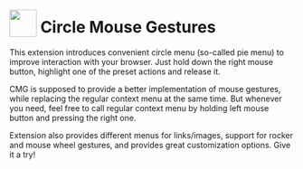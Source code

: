 # <sub><img src="https://github.com/emvaized/circle-mouse-gestures/blob/master/icons/cmg-logo-new-monotone-48.png" height="48" width="48"></sub> Circle Mouse Gestures

This extension introduces convenient circle menu (so-called pie menu) to improve interaction with your browser. 
Just hold down the right mouse button, highlight one of the preset actions and release it. 

CMG is supposed to provide a better implementation of mouse gestures, while replacing the regular context menu at the same time. 
But whenever you need, feel free to call regular context menu by holding left mouse button and pressing the right one.

Extension also provides different menus for links/images, support for rocker and mouse wheel gestures, and provides great customization options.
Give it a try!
